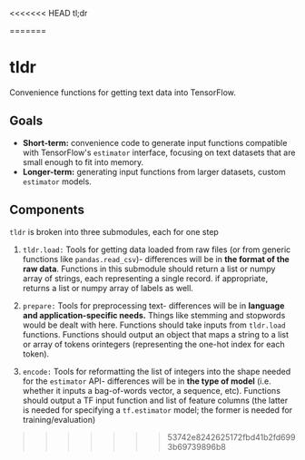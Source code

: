 <<<<<<< HEAD
tl;dr


=======
# tldr

Convenience functions for getting text data into TensorFlow.


## Goals

 * **Short-term:** convenience code to generate input functions compatible with TensorFlow's `estimator` interface, focusing on text datasets that are small enough to fit into memory.
 * **Longer-term:** generating input functions from larger datasets, custom `estimator` models.


## Components

`tldr` is broken into three submodules, each for one step

 1. `tldr.load:` Tools for getting data loaded from raw files (or from generic functions like `pandas.read_csv`)- differences will be in **the format of the raw data**. Functions in this submodule should return a list or numpy array of strings, each representing a single record. if appropriate, returns a list or numpy array of labels as well.

 2. `prepare:` Tools for preprocessing text- differences will be in **language and application-specific needs.** Things like stemming and stopwords would be dealt with here. Functions should take inputs from `tldr.load` functions. Functions should output an object that maps a string to a list or array of tokens orintegers (representing the one-hot index for each token).

 3. `encode:` Tools for reformatting the list of integers into the shape needed for the `estimator` API- differences will be in **the type of model** (i.e. whether it inputs a bag-of-words vector, a sequence, etc). Functions should output a TF input function and list of feature columns (the latter is needed for specifying a `tf.estimator` model; the former is needed for training/evaluation)


>>>>>>> 53742e8242625172fbd41b2fd6993b69739896b8
